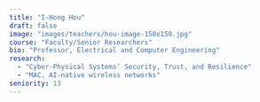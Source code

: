 ```yaml
---
title: "I-Hong Hou"
draft: false
image: "images/teachers/hou-image-150x150.jpg"
course: "Faculty/Senior Researchers"
bio: "Professor, Electrical and Computer Engineering"
research:
  - "Cyber-Physical Systems’ Security, Trust, and Resilience"
  - "MAC, AI-native wireless networks"
seniority: 13
---
```


